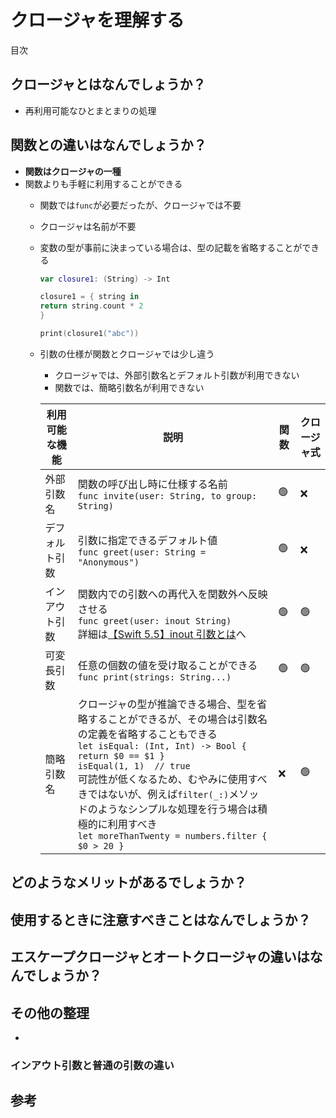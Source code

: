 # クロージャを理解する

目次
<!-- START doctoc -->
<!-- END doctoc -->

## クロージャとはなんでしょうか？

- 再利用可能なひとまとまりの処理

## 関数との違いはなんでしょうか？

- **関数はクロージャの一種**
- 関数よりも手軽に利用することができる
  - 関数では`func`が必要だったが、クロージャでは不要
  - クロージャは名前が不要
  - 変数の型が事前に決まっている場合は、型の記載を省略することができる
  
    ```swift
    var closure1: (String) -> Int

    closure1 = { string in
    return string.count * 2
    }

    print(closure1("abc"))
    ```

  - 引数の仕様が関数とクロージャでは少し違う
    - クロージャでは、外部引数名とデフォルト引数が利用できない
    - 関数では、簡略引数名が利用できない
    
    |利用可能な機能|説明|関数|クロージャ式|
    |---|---|---|---|
    |外部引数名|関数の呼び出し時に仕様する名前<br> `func invite(user: String, to group: String)` |🟢|❌|
    |デフォルト引数|引数に指定できるデフォルト値<br> `func greet(user: String = "Anonymous")`|🟢|❌|
    |インアウト引数|関数内での引数への再代入を関数外へ反映させる<br> `func greet(user: inout String)`<br> 詳細は[【Swift 5.5】inout 引数とは](https://qiita.com/kamimi01/items/64b54264011f8ba2ddc0)へ|🟢|🟢|
    |可変長引数|任意の個数の値を受け取ることができる<br>`func print(strings: String...)`|🟢|🟢|
    |簡略引数名|クロージャの型が推論できる場合、型を省略することができるが、その場合は引数名の定義を省略することもできる<br>`let isEqual: (Int, Int) -> Bool { return $0 == $1 }`<br>`isEqual(1, 1)  // true`<br>可読性が低くなるため、むやみに使用すべきではないが、例えば`filter(_:)`メソッドのようなシンプルな処理を行う場合は積極的に利用すべき<br>`let moreThanTwenty = numbers.filter { $0 > 20 }`|❌|🟢|

## どのようなメリットがあるでしょうか？

## 使用するときに注意すべきことはなんでしょうか？

## エスケープクロージャとオートクロージャの違いはなんでしょうか？

## その他の整理

- 

### インアウト引数と普通の引数の違い

## 参考
